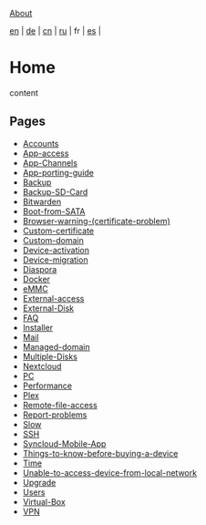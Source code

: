 [About](https://github.com/syncloud/docs)

[en](https://github.com/syncloud/platform/wiki) | 
[de](https://github.com/syncloud/docs/blob/master/de/index.md) | 
[cn](https://github.com/syncloud/docs/blob/master/cn/index.md) | 
[ru](https://github.com/syncloud/docs/blob/master/ru/index.md) | 
fr | 
[es](https://github.com/syncloud/docs/blob/master/es/index.md) | 

# Home

content

## Pages

* [Accounts](https://github.com/syncloud/docs/blob/master/fr/content/Accounts.md)
* [App-access](https://github.com/syncloud/docs/blob/master/fr/content/App-access.md)
* [App-Channels](https://github.com/syncloud/docs/blob/master/fr/content/App-Channels.md)
* [App-porting-guide](https://github.com/syncloud/docs/blob/master/fr/content/App-porting-guide.md)
* [Backup](https://github.com/syncloud/docs/blob/master/fr/content/Backup.md)
* [Backup-SD-Card](https://github.com/syncloud/docs/blob/master/fr/content/Backup-SD-Card.md)
* [Bitwarden](https://github.com/syncloud/docs/blob/master/fr/content/Bitwarden.md)
* [Boot-from-SATA](https://github.com/syncloud/docs/blob/master/fr/content/Boot-from-SATA.md)
* [Browser-warning-(certificate-problem)](https://github.com/syncloud/docs/blob/master/fr/content/Browser-warning-(certificate-problem).md)
* [Custom-certificate](https://github.com/syncloud/docs/blob/master/fr/content/Custom-certificate.md)
* [Custom-domain](https://github.com/syncloud/docs/blob/master/fr/content/Custom-domain.md)
* [Device-activation](https://github.com/syncloud/docs/blob/master/fr/content/Device-activation.md)
* [Device-migration](https://github.com/syncloud/docs/blob/master/fr/content/Device-migration.md)
* [Diaspora](https://github.com/syncloud/docs/blob/master/fr/content/Diaspora.md)
* [Docker](https://github.com/syncloud/docs/blob/master/fr/content/Docker.md)
* [eMMC](https://github.com/syncloud/docs/blob/master/fr/content/eMMC.md)
* [External-access](https://github.com/syncloud/docs/blob/master/fr/content/External-access.md)
* [External-Disk](https://github.com/syncloud/docs/blob/master/fr/content/External-Disk.md)
* [FAQ](https://github.com/syncloud/docs/blob/master/fr/content/FAQ.md)
* [Installer](https://github.com/syncloud/docs/blob/master/fr/content/Installer.md)
* [Mail](https://github.com/syncloud/docs/blob/master/fr/content/Mail.md)
* [Managed-domain](https://github.com/syncloud/docs/blob/master/fr/content/Managed-domain.md)
* [Multiple-Disks](https://github.com/syncloud/docs/blob/master/fr/content/Multiple-Disks.md)
* [Nextcloud](https://github.com/syncloud/docs/blob/master/fr/content/Nextcloud.md)
* [PC](https://github.com/syncloud/docs/blob/master/fr/content/PC.md)
* [Performance](https://github.com/syncloud/docs/blob/master/fr/content/Performance.md)
* [Plex](https://github.com/syncloud/docs/blob/master/fr/content/Plex.md)
* [Remote-file-access](https://github.com/syncloud/docs/blob/master/fr/content/Remote-file-access.md)
* [Report-problems](https://github.com/syncloud/docs/blob/master/fr/content/Report-problems.md)
* [Slow](https://github.com/syncloud/docs/blob/master/fr/content/Slow.md)
* [SSH](https://github.com/syncloud/docs/blob/master/fr/content/SSH.md)
* [Syncloud-Mobile-App](https://github.com/syncloud/docs/blob/master/fr/content/Syncloud-Mobile-App.md)
* [Things-to-know-before-buying-a-device](https://github.com/syncloud/docs/blob/master/fr/content/Things-to-know-before-buying-a-device.md)
* [Time](https://github.com/syncloud/docs/blob/master/fr/content/Time.md)
* [Unable-to-access-device-from-local-network](https://github.com/syncloud/docs/blob/master/fr/content/Unable-to-access-device-from-local-network.md)
* [Upgrade](https://github.com/syncloud/docs/blob/master/fr/content/Upgrade.md)
* [Users](https://github.com/syncloud/docs/blob/master/fr/content/Users.md)
* [Virtual-Box](https://github.com/syncloud/docs/blob/master/fr/content/Virtual-Box.md)
* [VPN](https://github.com/syncloud/docs/blob/master/fr/content/VPN.md)
